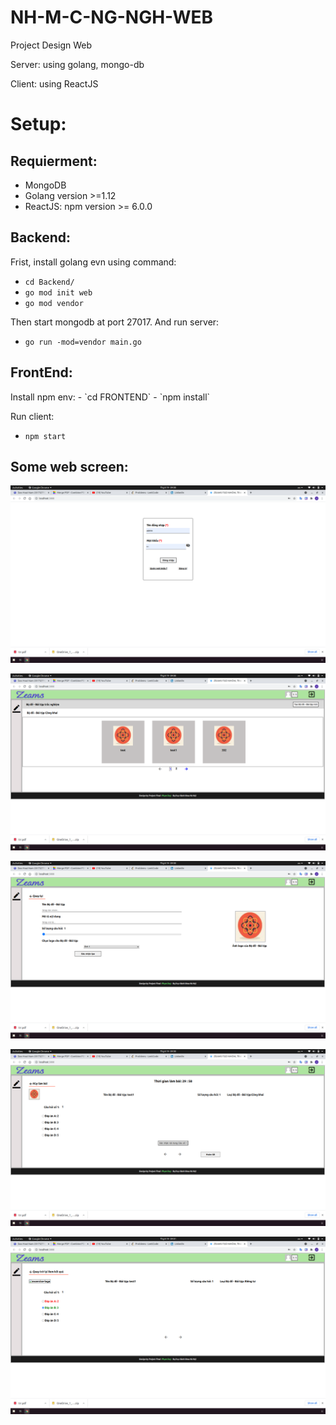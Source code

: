 # NH-M-C-NG-NGH-WEB
Project Design Web

Server: using golang, mongo-db

Client: using ReactJS

<H1>Setup:</H1>
<H2>Requierment: </H2>

- MongoDB
- Golang version >=1.12
- ReactJS: npm version >= 6.0.0

<h2>Backend: </h2>

Frist, install golang evn using command:
- `cd Backend/`
- `go mod init web `
- `go mod vendor`

Then start mongodb at port 27017. And run server:
- `go run -mod=vendor main.go`

<h2>FrontEnd: </h2>
Install npm env:
- `cd FRONTEND`
- `npm install`

Run client:
- `npm start`

<h2>Some web screen:</h2>

![image1](./image/1.png)

![image2](./image/2.png)

![image3](./image/3.png)

![image4](./image/4.png)

![image5](./image/5.png)
